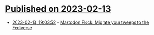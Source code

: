# [Published on 2023-02-13](index.md)

* [2023-02-13, 19:03:52](https://news.ycombinator.com/item?id=34778483) - [Mastodon Flock: Migrate your tweeps to the Fediverse](https://mastodon-flock.vercel.app/)
